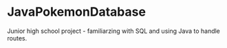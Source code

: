 # JavaPokemonDatabase

Junior high school project - familiarzing with SQL and using Java to handle routes.
